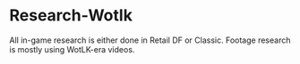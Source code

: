 # Research-Wotlk

All in-game research is either done in Retail DF or Classic.
Footage research is mostly using WotLK-era videos.
